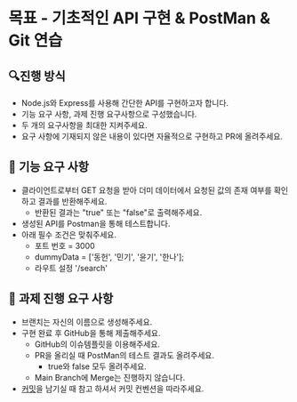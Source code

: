 # 목표 - 기초적인 API 구현 & PostMan & Git 연습

## 🔍진행 방식

- Node.js와 Express를 사용해 간단한 API를 구현하고자 합니다.
- 기능 요구 사항, 과제 진행 요구사항으로 구성했습니다.
- 두 개의 요구사항을 최대한 지켜주세요.
- 요구 사항에 기재되지 않은 내용이 있다면 자율적으로 구현하고 PR에 올려주세요.

## 🚀 기능 요구 사항

- 클라이언트로부터 GET 요청을 받아 더미 데이터에서 요청된 값의 존재 여부를 확인하고 결과를 반환해주세요.
    - 반환된 결과는 "true" 또는 "false"로 출력해주세요.
- 생성된 API를 Postman을 통해 테스트합니다.
- 아래 필수 조건은 맞춰주세요.
    - 포트 번호 = 3000
    - dummyData = ['동헌', '민기', '윤기', '한나'];
    - 라우트 설정 '/search'

## 📮 과제 진행 요구 사항

- 브랜치는 자신의 이름으로 생성해주세요.
- 구현 완료 후 GitHub을 통해 제출해주세요.
    - GitHub의 이슈템플릿을 이용해주세요.
    - PR을 올리실 때 PostMan의 테스트 결과도 올려주세요.
        - true와 false 모두 올려주세요.
    - Main Branch에 Merge는 진행하지 않습니다.
- [커밋](https://www.notion.so/junseopark/696f08c8a95445fd8b7d5ca74481f79b)을 남기실 때 참고 하셔서 커밋 컨벤션을 따라주세요.
